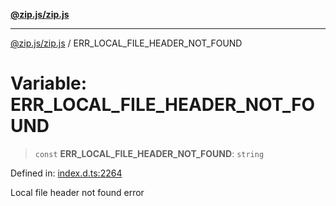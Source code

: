 [**@zip.js/zip.js**](../README.md)

***

[@zip.js/zip.js](../globals.md) / ERR\_LOCAL\_FILE\_HEADER\_NOT\_FOUND

# Variable: ERR\_LOCAL\_FILE\_HEADER\_NOT\_FOUND

> `const` **ERR\_LOCAL\_FILE\_HEADER\_NOT\_FOUND**: `string`

Defined in: [index.d.ts:2264](https://github.com/gildas-lormeau/zip.js/blob/cd8507443514e12617ac25921566eb3131bcdbff/index.d.ts#L2264)

Local file header not found error
